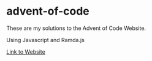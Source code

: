 # advent-of-code

These are my solutions to the Advent of Code Website.

Using Javascript and Ramda.js

[Link to Website](https://adventofcode.com)
